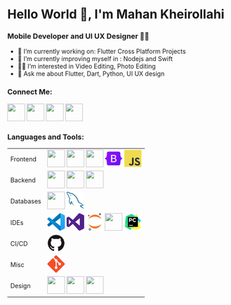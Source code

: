 # Hello World 👋, I'm Mahan Kheirollahi

### Mobile Developer and UI UX Designer 📱🎨

- 🔭 I’m currently working on: Flutter Cross Platform Projects
- 🌱 I’m currently improving myself in : Nodejs and Swift
- 👨‍💻 I’m interested in Video Editing, Photo Editing
- 💬 Ask me about Flutter, Dart, Python, UI UX design
### Connect Me:

<a href="https://www.linkedin.com/in/mahankheirollahi/"><img src="https://www.vectorlogo.zone/logos/linkedin/linkedin-icon.svg" width="40" height="40"/></a>
<a href="https://medium.com/@kheirollahi.mahan"><img src="https://www.vectorlogo.zone/logos/medium/medium-tile.svg" width="40" height="40"/></a>
<a href="mailto:kheirollahi.mahan@gmail.com"><img src="https://brandeps.com/logo-download/G/Gmail-logo-vector-01.svg" width="40" height="40"/></a>
<a href="https://twitter.com/itsthemahan"><img src="https://www.vectorlogo.zone/logos/twitter/twitter-tile.svg" width="40" height="40"/></a>


### Languages and Tools:

<table>
    <tr>
        <td>Frontend</td>
        <td>
            <a href="#"><img src="https://www.vectorlogo.zone/logos/flutterio/flutterio-icon.svg" width="40" height="40"/></a>
            <a href="#"><img src="https://www.vectorlogo.zone/logos/w3_html5/w3_html5-icon.svg" width="40" height="40"/></a>
            <a href="#"><img src="https://www.vectorlogo.zone/logos/w3_css/w3_css-icon.svg" width="40" height="40"/></a>
            <a href="#"><img src="https://github.com/devicons/devicon/blob/master/icons/bootstrap/bootstrap-original.svg" width="40" height="40"/></a>
            <a href="#"><img src="https://github.com/devicons/devicon/blob/master/icons/javascript/javascript-original.svg" width="40" height="40"/></a>
        </td>
    </tr>
    <tr>
        <td>Backend</td>
        <td>
            <a href="#"><img src="https://www.vectorlogo.zone/logos/java/java-icon.svg" width="40" height="40"/></a>
            <a href="#"><img src="https://www.vectorlogo.zone/logos/python/python-icon.svg" width="40" height="40"/></a>
            <a href="#"><img src="https://www.vectorlogo.zone/logos/dartlang/dartlang-icon.svg" width="40" height="40"/></a>
        </td>
    </tr>
    <tr>
        <td>Databases</td>
        <td>
            <a href="#"><img src="https://www.vectorlogo.zone/logos/firebase/firebase-icon.svg" width="40" height="40"/></a>
            <a href="#"><img src="https://github.com/devicons/devicon/blob/v2.13.0/icons/mysql/mysql-original.svg" width="40" height="40"/></a>
        </td>
    </tr>
    <tr>
        <td>IDEs</td>
        <td>
            <a href="#"><img src="https://github.com/devicons/devicon/blob/v2.13.0/icons/vscode/vscode-original.svg" width="40" height="40"/></a>
            <a href="#"><img src="https://github.com/devicons/devicon/blob/master/icons/visualstudio/visualstudio-plain.svg" width="40" height="40"/></a>
            <a href="#"><img src="https://github.com/devicons/devicon/blob/master/icons/jupyter/jupyter-original.svg" width="40" height="40"/></a>
            <a href="#"><img src="https://brandeps.com/logo-download/I/Intellij-Idea-logo-vector-01.svg" width="40" height="40"/></a>
            <a href="#"><img src="https://github.com/devicons/devicon/blob/v2.13.0/icons/pycharm/pycharm-original.svg" width="40" height="40"/></a>
        </td>
    </tr>
    <tr>
        <td>CI/CD</td>
        <td>
            <a href="#"><img src="https://github.com/devicons/devicon/blob/v2.13.0/icons/github/github-original.svg" width="40" height="40"/></a>
        </td>
    </tr>
    <tr>
        <td>Misc</td>
        <td>
            <a href="#"><img src="https://github.com/devicons/devicon/blob/v2.13.0/icons/git/git-original.svg" width="40" height="40"/></a>
        </td>
    </tr>
    <tr>
        <td>Design</td>
        <td>
            <a href="#"><img src="https://upload.wikimedia.org/wikipedia/commons/thumb/a/af/Adobe_Photoshop_CC_icon.svg/1051px-Adobe_Photoshop_CC_icon.svg.png" width="40" height="40"/></a>
            <a href="#"><img src="https://upload.wikimedia.org/wikipedia/commons/thumb/c/c2/Adobe_XD_CC_icon.svg/1051px-Adobe_XD_CC_icon.svg.png" width="40" height="40"/></a>
            <a href="#"><img src="https://upload.wikimedia.org/wikipedia/commons/3/33/Figma-logo.svg" width="40" height="40"/></a>
        </td>
    </tr>
</table>

